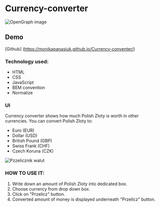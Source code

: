 # Currency-converter
![OpenGraph image](https://github.com/MonikaPanasiuk/Currency-converter/blob/main/images/Przelicznik%20walut.png?raw=true)
##  Demo 
[Github] (https://monikapanasiuk.github.io/Currency-conventer/)
### Technology used:
- HTML
- CSS
- JavaScript
- BEM convention
- Normalize
### UI  
Currency converter shows how much Polish Zloty is worth in other currencies. You can convert Polish Zloty to:
- Euro (EUR)
- Dollar (USD)
- British Pound (GBP)
- Swiss Frank (CHF)
- Czech Koruna (CZK)

![Pzzelicznik walut](https://github.com/MonikaPanasiuk/Currency-converter/blob/main/images/Currency%20converter%20UI%20.png?raw=true)

### HOW TO USE IT:
1. Write down an amount of Polish Zloty into dedicated box.
2. Choose currency from drop down box.
3. Click on "Przelicz" button.
4. Converted amount of money is displayed underneath "Przelicz" button.

